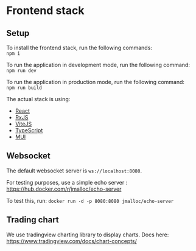 # Frontend stack

## Setup

To install the frontend stack, run the following commands:  
`npm i`

To run the application in development mode, run the following command:  
`npm run dev`

To run the application in production mode, run the following command:  
`npm run build`

The actual stack is using:

- [React](https://reactjs.org/)
- [RxJS](https://rxjs.dev/)
- [ViteJS](https://vite.dev/)
- [TypeScript](https://www.typescriptlang.org/)
- [MUI](https://mui.com/)

## Websocket

The default websocket server is `ws://localhost:8080`.

For testing purposes, use a simple echo server : https://hub.docker.com/r/jmalloc/echo-server

To test this, run: `docker run -d -p 8080:8080 jmalloc/echo-server`

## Trading chart

We use tradingview charting library to display charts.
Docs here: https://www.tradingview.com/docs/chart-concepts/
